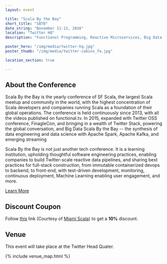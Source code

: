 ```yaml
---
layout: event

title: "Scala By the Bay"
short_title: "SBTB"
date_string: "November 11-13, 2016"
location: "Twitter HQ"
description: "Functional Programming, Reactive Microservices, Big Data Pipelines."

poster_hero: "/img/media/twitter-hq.jpg"
poster_thumb: "/img/media/twitter-cabins_fe.jpg"

location_section: true

---
```


## About the Conference

Scala By the Bay is the yearly conference of SF Scala, the largest Scala meetup and community in the world, with the highest concentration of Scala developers and companies running Scala as a foundation of their global operations. The conference is held continuously since 2013, with all the videos published on functional.tv. In 2015, expanded with Twitter OSS conference, FinagleCon, and   bringing in a wealth of Twitter Stack, powering the global conversation, and Big Data Scala By the Bay  -- the synthesis of data engineering and data science with Apache Spark, Apache Kafka, and emerging streaming

Scala By the Bay is not just another tech conference. It is a learning institution, upholding thoughtful software engineering practices, enabling companies to build Twitter-scale reactive data pipelines, and sharing best practices for full-stack construction, from immutable containerized devops to backend, to front-end, with test-driven development, monitoring, continuous deployment, Machine Learning enabling user engagement, and more.

<a class="btn large" href="http://scala.bythebay.io/">Learn More</a>

## Discount Coupon

Follow [this](https://www.universe.com/embed/listings/49LD7R/bookings/new?modal=1&discount_code=MIAMISE10) link (Courtesy of [Miami Scala](https://www.meetup.com/Miami-Scala-Enthusiasts/)) to get a **10%** discount.

## Venue

This event will take place at the Twitter Head Quater.

{% include venue_map.html %}
